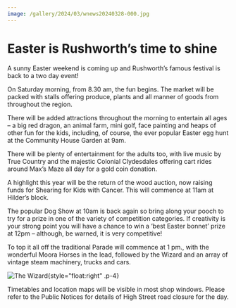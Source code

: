 ```yaml
---
image: /gallery/2024/03/wnews20240328-000.jpg
---
```


# Easter is Rushworth’s time to shine

A sunny Easter weekend is coming up and Rushworth’s famous festival is back to a two day event!

<!--more-->

On Saturday morning, from 8.30 am, the fun begins. The market will be packed with stalls offering produce, plants and all manner of goods from throughout the region.

There will be added attractions throughout the morning to entertain all ages – a big red dragon, an animal farm, mini golf, face painting and heaps of other fun for the kids, including, of course, the ever popular Easter egg hunt at the Community House Garden at 9am.

There will be plenty of entertainment for the adults too, with live music by True Country and the majestic Colonial Clydesdales offering cart rides around Max’s Maze all day for a gold coin donation.

A highlight this year will be the return of the wood auction, now raising funds for Shearing for Kids with Cancer. This will commence at 11am at Hilder’s block.

The popular Dog Show at 10am is back again so bring along your pooch to try for a prize in one of the variety of competition categories. If creativity is your strong point you will have a chance to win a ‘best Easter bonnet’ prize at 12pm – although, be warned, it is very competitive!

To top it all off the traditional Parade will commence at 1 pm., with the wonderful Moora Horses in the lead, followed by the Wizard and an array of vintage steam machinery, trucks and cars.

![The Wizard](https://media.wnews.org.au/gallery/2024/03/wnews20240328-000.jpg){style="float:right" .p-4}

Timetables and location maps will be visible in most shop windows. Please refer to the Public Notices for details of High Street road closure for the day.
